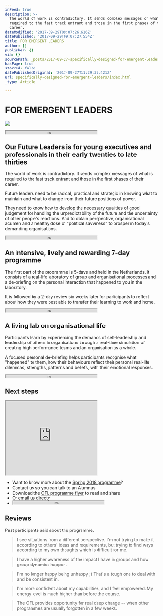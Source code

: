 ```yaml
---
inFeed: true
description: >-
  The world of work is contradictory. It sends complex messages of what is
  required to the fast track entrant and those in the first phases of their
  career.
dateModified: '2017-09-29T09:07:26.616Z'
datePublished: '2017-09-29T09:07:27.554Z'
title: FOR EMERGENT LEADERS
author: []
publisher: {}
via: {}
sourcePath: _posts/2017-09-27-specifically-designed-for-emergent-leaders.md
hasPage: true
starred: false
datePublishedOriginal: '2017-09-27T11:29:37.421Z'
url: specifically-designed-for-emergent-leaders/index.html
_type: Article

---
```

# FOR EMERGENT LEADERS
![](https://the-grid-user-content.s3-us-west-2.amazonaws.com/f34d8c29-e58b-4efc-9da6-d658acd1cd0e.png)

<iframe src="https://the-grid.github.io/ed-userhtml/?g=eJyz0U8qsgMABDUBfg" height="10" style=""></iframe>

## Our Future Leaders is for young executives and professionals in their early twenties to late thirties

The world of work is contradictory. It sends complex messages of what is required to the fast track entrant and those in the first phases of their career.

Future leaders need to be radical, practical and strategic in knowing what to maintain and what to change from their future positions of power.

They need to know how to develop the necessary qualities of good judgement for handling the unpredictability of the future and the uncertainty of other people's reactions. And to obtain perspective, organisational acumen and a healthy dose of "political savviness" to prosper in today's demanding organisations.

<iframe src="https://the-grid.github.io/ed-userhtml/?g=eJyz0U8qsgMABDUBfg" height="10" style=""></iframe>

## An intensive, lively and rewarding 7-day programme

The first part of the programme is 5-days and held in the Netherlands. It consists of a real-life laboratory of group and organisational processes and a de-briefing on the personal interaction that happened to you in the laboratory.

It is followed by a 2-day review six weeks later for participants to reflect about how they were best able to transfer their learning to work and home.

<iframe src="https://the-grid.github.io/ed-userhtml/?g=eJyz0U8qsgMABDUBfg" height="10" style=""></iframe>

## A living lab on organisational life

Participants learn by experiencing the demands of self-leadership and leadership of others in organisations through a real-time simulation of creating high performance teams and an organisation as a whole.

A focused personal de-briefing helps participants recognise what "happened" to them, how their behaviours reflect their personal real-life dilemmas, strengths, patterns and beliefs, with their emotional responses.

<iframe src="https://the-grid.github.io/ed-userhtml/?g=eJyz0U8qsgMABDUBfg" height="10" style=""></iframe>

## Next steps

<iframe src="https://the-grid.github.io/ed-userhtml/?g=eJytU1tv2jAYfe-vsCL1MSSwdoSOwLj2Ai1lBbo9Icd2YjeOHWynAX79HFAvU6WpmvaQL5-Ojj6f813ans6h6LQ92rABs-dOm8UKZgRohUKHGpPrC88zlLiJYriWMEOLqMakR7BbaKKoybjXTUJyU672w9GsfOrdzu9GrbzZYxg-XuulHFz7hdDsbrHom7I5SeojjZ_TuOlT2toghc5Vc3DV4_Py9svgceGiQan288l6s85-QjXmEzpYN8rVJBpuZssg7reeL1mdsFUW-duR2M-mfXQjrqVyo1UeXKYs9t3dg5-NtxK2ZA_9kvJq7gDEodah4wBtdpyETsmwoRd13z_95gBKWEJN6DTOzhyAoYGuIhAZhkMn8B3bmGNPOidt26GXUvdQwUTBnAIkuX3ekK0B2GWCM0HciEuUfihWd2yNgtvAWecRCgOMBKmQJcikIgBGsrAQJaANAVUkfptAWZY1rGQeyW0NyczTXpyKLEMiOC_zLa2fewtKThv-D4KI1jYZSM5JUkGu_WaFsnFcmEJV0JRATFRFu1fSmsiyCn3IFROJTRp-PbC_mO-IquU47mIe-g4wzFStm42n4EgFFREcaE7nPZS_VG17sNNte9btwfJQloJLiD_rcb-PcMnZ1yL1WdwM_oPHv3h6pb04qsD8T7DyU83MjhQDKDDQFCryZvDVUwYZN_KCiVh-Vwe96Ci2JlXSfSiiJ4JMOBKbgqldJX48tfH1NSsMqoTYnVwbmTudgRTGLhEoNNAS7GQBEBQgkjIFUlkuTytVFurxIhOFfqfomHmHrTtc-Mk_n_hu7y-DjU5ue_3hsh8nnzyruv_hEBrvr-o3TBGCeA" height="244" style=""></iframe>

* Want to know more about the [Spring 2018 programme][0]?
* Contact us so you can talk to an Alumnus
* Download the [OFL programme flyer][1] to read and share
* Or email us directy
* <iframe src="https://the-grid.github.io/ed-userhtml/?g=eJyz0U8qsgMABDUBfg" height="10" style=""></iframe>

## Reviews

Past participants said about the programme:

> I see situations from a different perspective. I'm not trying to make it according to others' ideas and requirements, but trying to find ways according to my own thoughts which is difficult for me.

> I have a higher awareness of the impact I have in groups and how group dynamics happen.

> I'm no longer happy being unhappy ;) That's a tough one to deal with and be consistent in.

> I'm more confident about my capabilities, and I feel empowered. My energy level is much higher than before the course.

> The OFL provides opportunity for real deep change -- when other programmes are usually forgotten in a few weeks.



[0]: https://www.dropbox.com/s/fknmmcn85wpxh15/The%20Recess%20College%20-%20Our%20Future%20Leaders%20Programme%20Spring%202018%20flyer.pdf?dl=0 "OFL Spring 2018 flyer"
[1]: https://www.dropbox.com/s/zzbdwli6uk0if78/The%20Recess%20College%20-%20Our%20Future%20Leaders%20Programme%20flyer.pdf?dl=0 "OFL Programme flyer"